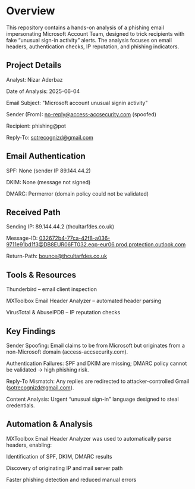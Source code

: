 # Overview

This repository contains a hands-on analysis of a phishing email impersonating Microsoft Account Team, designed to trick recipients with fake “unusual sign-in activity” alerts. The analysis focuses on email headers, authentication checks, IP reputation, and phishing indicators.

## Project Details

Analyst: Nizar Aderbaz

Date of Analysis: 2025-06-04

Email Subject: "Microsoft account unusual signin activity"

Sender (From): no-reply@access-accsecurity.com (spoofed)

Recipient: phishing@pot

Reply-To: sotrecognizd@gmail.com

## Email Authentication

SPF: None (sender IP 89.144.44.2)

DKIM: None (message not signed)

DMARC: Permerror (domain policy could not be validated)

## Received Path

Sending IP: 89.144.44.2 (thcultarfdes.co.uk)

Message-ID: <032672b4-77ca-42f8-a036-9711e91bd1f3@DB8EUR06FT032.eop-eur06.prod.protection.outlook.com>

Return-Path: bounce@thcultarfdes.co.uk

## Tools & Resources

Thunderbird – email client inspection

MXToolbox Email Header Analyzer – automated header parsing

VirusTotal & AbuseIPDB – IP reputation checks

## Key Findings

Sender Spoofing: Email claims to be from Microsoft but originates from a non-Microsoft domain (access-accsecurity.com).

Authentication Failures: SPF and DKIM are missing; DMARC policy cannot be validated → high phishing risk.

Reply-To Mismatch: Any replies are redirected to attacker-controlled Gmail (sotrecognizd@gmail.com).

Content Analysis: Urgent “unusual sign-in” language designed to steal credentials.

## Automation & Analysis

MXToolbox Email Header Analyzer was used to automatically parse headers, enabling:

Identification of SPF, DKIM, DMARC results

Discovery of originating IP and mail server path

Faster phishing detection and reduced manual errors

